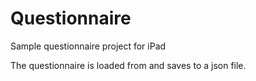 Questionnaire
=============

Sample questionnaire project for iPad

The questionnaire is loaded from and saves to a json file.
